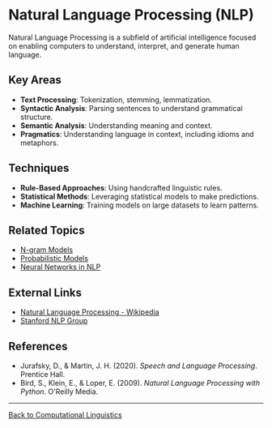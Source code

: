 # Natural Language Processing (NLP)

Natural Language Processing is a subfield of artificial intelligence focused on enabling computers to understand, interpret, and generate human language.

## Key Areas

- **Text Processing**: Tokenization, stemming, lemmatization.
- **Syntactic Analysis**: Parsing sentences to understand grammatical structure.
- **Semantic Analysis**: Understanding meaning and context.
- **Pragmatics**: Understanding language in context, including idioms and metaphors.



## Techniques

- **Rule-Based Approaches**: Using handcrafted linguistic rules.
- **Statistical Methods**: Leveraging statistical models to make predictions.
- **Machine Learning**: Training models on large datasets to learn patterns.

## Related Topics

- [N-gram Models](N-gram-Models.md)
- [Probabilistic Models](Probabilistic-Models.md)
- [Neural Networks in NLP](Neural-Networks-in-NLP.md)

## External Links

- [Natural Language Processing - Wikipedia](https://en.wikipedia.org/wiki/Natural_language_processing)
- [Stanford NLP Group](https://nlp.stanford.edu/)

## References

- Jurafsky, D., & Martin, J. H. (2020). *Speech and Language Processing*. Prentice Hall.
- Bird, S., Klein, E., & Loper, E. (2009). *Natural Language Processing with Python*. O'Reilly Media.

---

[Back to Computational Linguistics](README.md)
